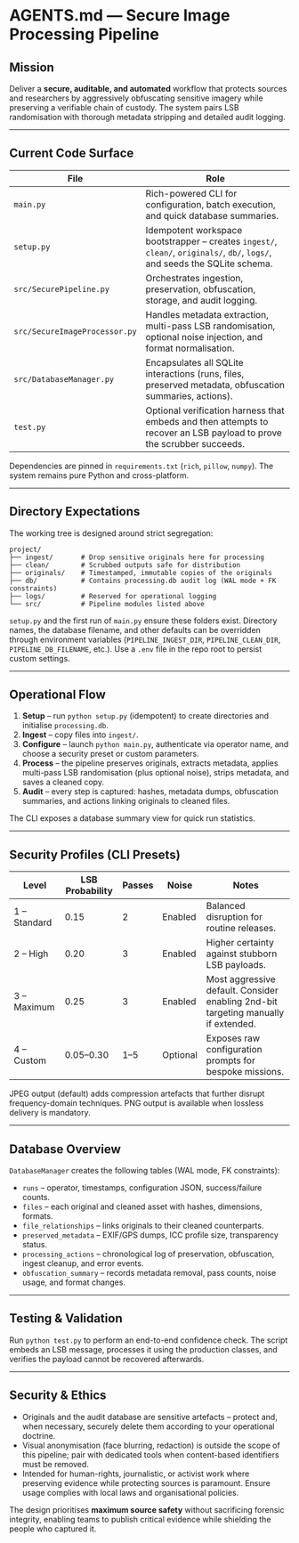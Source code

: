 # AGENTS.md — Secure Image Processing Pipeline

## Mission

Deliver a **secure, auditable, and automated** workflow that protects sources
and researchers by aggressively obfuscating sensitive imagery while preserving a
verifiable chain of custody. The system pairs LSB randomisation with thorough
metadata stripping and detailed audit logging.

---

## Current Code Surface

| File | Role |
| --- | --- |
| `main.py` | Rich-powered CLI for configuration, batch execution, and quick database summaries. |
| `setup.py` | Idempotent workspace bootstrapper – creates `ingest/`, `clean/`, `originals/`, `db/`, `logs/`, and seeds the SQLite schema. |
| `src/SecurePipeline.py` | Orchestrates ingestion, preservation, obfuscation, storage, and audit logging. |
| `src/SecureImageProcessor.py` | Handles metadata extraction, multi-pass LSB randomisation, optional noise injection, and format normalisation. |
| `src/DatabaseManager.py` | Encapsulates all SQLite interactions (runs, files, preserved metadata, obfuscation summaries, actions). |
| `test.py` | Optional verification harness that embeds and then attempts to recover an LSB payload to prove the scrubber succeeds. |

Dependencies are pinned in `requirements.txt` (`rich`, `pillow`, `numpy`). The
system remains pure Python and cross-platform.

---

## Directory Expectations

The working tree is designed around strict segregation:

```
project/
├── ingest/       # Drop sensitive originals here for processing
├── clean/        # Scrubbed outputs safe for distribution
├── originals/    # Timestamped, immutable copies of the originals
├── db/           # Contains processing.db audit log (WAL mode + FK constraints)
├── logs/         # Reserved for operational logging
└── src/          # Pipeline modules listed above
```

`setup.py` and the first run of `main.py` ensure these folders exist. Directory
names, the database filename, and other defaults can be overridden through
environment variables (`PIPELINE_INGEST_DIR`, `PIPELINE_CLEAN_DIR`,
`PIPELINE_DB_FILENAME`, etc.). Use a `.env` file in the repo root to persist
custom settings.

---

## Operational Flow

1. **Setup** – run `python setup.py` (idempotent) to create directories and
   initialise `processing.db`.
2. **Ingest** – copy files into `ingest/`.
3. **Configure** – launch `python main.py`, authenticate via operator name, and
   choose a security preset or custom parameters.
4. **Process** – the pipeline preserves originals, extracts metadata, applies
   multi-pass LSB randomisation (plus optional noise), strips metadata, and saves
   a cleaned copy.
5. **Audit** – every step is captured: hashes, metadata dumps, obfuscation
   summaries, and actions linking originals to cleaned files.

The CLI exposes a database summary view for quick run statistics.

---

## Security Profiles (CLI Presets)

| Level | LSB Probability | Passes | Noise | Notes |
| --- | --- | --- | --- | --- |
| 1 – Standard | 0.15 | 2 | Enabled | Balanced disruption for routine releases. |
| 2 – High | 0.20 | 3 | Enabled | Higher certainty against stubborn LSB payloads. |
| 3 – Maximum | 0.25 | 3 | Enabled | Most aggressive default. Consider enabling 2nd-bit targeting manually if extended. |
| 4 – Custom | 0.05–0.30 | 1–5 | Optional | Exposes raw configuration prompts for bespoke missions. |

JPEG output (default) adds compression artefacts that further disrupt
frequency-domain techniques. PNG output is available when lossless delivery is
mandatory.

---

## Database Overview

`DatabaseManager` creates the following tables (WAL mode, FK constraints):

* `runs` – operator, timestamps, configuration JSON, success/failure counts.
* `files` – each original and cleaned asset with hashes, dimensions, formats.
* `file_relationships` – links originals to their cleaned counterparts.
* `preserved_metadata` – EXIF/GPS dumps, ICC profile size, transparency status.
* `processing_actions` – chronological log of preservation, obfuscation, ingest
  cleanup, and error events.
* `obfuscation_summary` – records metadata removal, pass counts, noise usage, and
  format changes.

---

## Testing & Validation

Run `python test.py` to perform an end-to-end confidence check. The script embeds
an LSB message, processes it using the production classes, and verifies the
payload cannot be recovered afterwards.

---

## Security & Ethics

* Originals and the audit database are sensitive artefacts – protect and, when
  necessary, securely delete them according to your operational doctrine.
* Visual anonymisation (face blurring, redaction) is outside the scope of this
  pipeline; pair with dedicated tools when content-based identifiers must be
  removed.
* Intended for human-rights, journalistic, or activist work where preserving
  evidence while protecting sources is paramount. Ensure usage complies with
  local laws and organisational policies.

The design prioritises **maximum source safety** without sacrificing forensic
integrity, enabling teams to publish critical evidence while shielding the people
who captured it.

